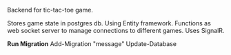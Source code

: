 Backend for tic-tac-toe game. 

Stores game state in postgres db. Using Entity framework.
Functions as web socket server to manage connections to different games. Uses SignalR.

**Run Migration**
Add-Migration "message"
Update-Database
